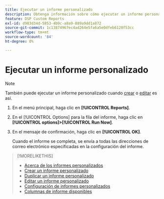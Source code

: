 ```yaml
---
title: Ejecutar un informe personalizado
description: Obtenga información sobre cómo ejecutar un informe personalizado inmediatamente.
feature: DSP Custom Reports
exl-id: d983d34d-5853-4b9c-a8a9-889a9dd1a872
source-git-commit: 1c13874967ec4ad264e5fa6a5e0dfeb6120f53cc
workflow-type: tm+mt
source-wordcount: '84'
ht-degree: 0%

---
```


# Ejecutar un informe personalizado

>[!NOTE]
>
>También puede ejecutar un informe personalizado cuando [crear](report-create.md) o [editar](report-edit.md) es así.

1. En el menú principal, haga clic en **[!UICONTROL Reports]**.

1. En el [!UICONTROL Options] para la fila del informe, haga clic en **[!UICONTROL options]>[!UICONTROL Run Now]**.

1. En el mensaje de confirmación, haga clic en **[!UICONTROL OK]**.

   Cuando el informe se completa, se envía a todas las direcciones de correo electrónico especificadas en la configuración del informe.

>[!MORELIKETHIS]
>
>* [Acerca de los informes personalizados](/help/dsp/reports/report-about.md)
>* [Crear un informe personalizado](/help/dsp/reports/report-create.md)
>* [Duplicar un informe personalizado](/help/dsp/reports/report-copy.md)
>* [Editar un informe personalizado](/help/dsp/reports/report-edit.md)
>* [Configuración de informes personalizados](/help/dsp/reports/report-settings.md)
>* [Columnas de informe disponibles](/help/dsp/reports/report-columns.md)

